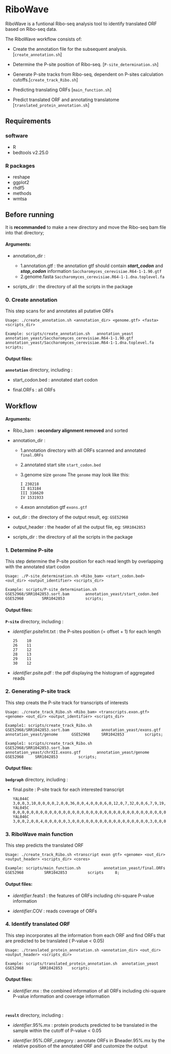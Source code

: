 # RiboWave 

RiboWave is a funtional Ribo-seq analysis tool to identify translated ORF based on Ribo-seq data.


The RiboWave workflow consists of:

* Create the annotation file for the subsequent analysis. [`create_annotation.sh`]

* Determine the P-site position of Ribo-seq. [`P-site_determination.sh`]

* Generate P-site tracks from Ribo-seq, dependent on P-sites calculation cutoffs.[`create_track_Ribo.sh`]

* Predicting translating ORFs [`main_function.sh`]

* Predict translated ORF and annotating translatome [`translated_protein_annotation.sh`]

## Requirements
### software
* R 
* bedtools v2.25.0 

### R packages
* reshape
* ggplot2
* rhdf5
* methods
* wmtsa

## Before running 
It is **recommanded** to make a new directory and move the Ribo-seq bam file into that directory;

#### Arguments:
- annotation_dir  : 
  - 1.annotation.gtf : the annotation gtf should contain ***start_codon*** and ***stop_codon*** information  `Saccharomyces_cerevisiae.R64-1-1.90.gtf` 
  - 2.genome.fasta `Saccharomyces_cerevisiae.R64-1-1.dna.toplevel.fa` 

- scripts_dir 	: the directory of all the scripts in the package

### 0. Create annotation

This step scans for and annotates all putative ORFs 

```
Usage: ./create_annotation.sh <annotation_dir> <genome.gtf> <fasta> <scripts_dir>

Example: scripts/create_annotation.sh   annotation_yeast     annotation_yeast/Saccharomyces_cerevisiae.R64-1-1.90.gtf    annotation_yeast/Saccharomyces_cerevisiae.R64-1-1.dna.toplevel.fa   scripts;
```

#### Output files:
**`annotation`** directory, including :

* start_codon.bed 	: annotated start codon 

* final.ORFs 	: all ORFs 

## Workflow

#### Arguments:
- Ribo_bam 	: **secondary alignment removed** and sorted

- annotation_dir  : 
  - 1.annotation directory with all ORFs scanned and annotated `final.ORFs` 
  - 2.annotated start site `start_codon.bed` 
  - 3.genome size `genome`
    The `genome` may look like this:
    
    ```
    I 230218
    II 813184
    III 316620
    IV 1531933
    ```
    
  - 4.exon annotation gtf `exons.gtf` 

- out_dir 	: the directory of the output result, eg: `GSE52968`

- output_header 	: the header of all the output file, eg: `SRR1042853` 

- scripts_dir 	: the directory of all the scripts in the package


### 1. Determine P-site 

This step determine the P-site position for each read length by overlapping with the annotated start codon 

```
Usage: ./P-site_determination.sh <Ribo_bam> <start_codon.bed> <out_dir> <output_identifier> <scripts_dir>

Example: scripts/P-site_determination.sh   GSE52968/SRR1042853.sort.bam       annotation_yeast/start_codon.bed      GSE52968        SRR1042853         scripts;
```

#### Output files:
**`P-site`** directory, including :

* _identifier_.psite1nt.txt 	: the P-sites position (= offset + 1) for each length 
  
  ```
  25	10
  26	11
  27	12
  28	13
  29	11
  30	12
  ```
  
* _identifier_.psite.pdf 	: the pdf displaying the histogram of aggregated reads


### 2. Generating P-site track 

This step creats the P-site track for transcripts of interests

```
Usage: ./create_track_Ribo.sh <Ribo_bam> <transcripts.exon.gtf> <genome> <out_dir> <output_identifier> <scripts_dir>

Example1: scripts/create_track_Ribo.sh      GSE52968/SRR1042853.sort.bam              annotation_yeast/exons.gtf       annotation_yeast/genome      GSE52968     SRR1042853         scripts;

Example1: scripts/create_track_Ribo.sh      GSE52968/SRR1042853.sort.bam              annotation_yeast/chrXII.exons.gtf       annotation_yeast/genome      GSE52968     SRR1042853         scripts;
```

#### Output files:

**`bedgraph`** directory, including :

* final.psite 	: P-site track for each interested transcript 
  
  ```
  YAL044C 3,0,0,3,10,0,0,0,0,2,0,0,36,0,0,4,0,0,0,6,0,12,0,7,32,0,0,6,7,9,19,2,5,28,0,0,0,0,0,0,0,0,0,0,4,0,0,0,24,0,1,34,0,1,9,2,0,8,0,0,0,0,0,38,0,4,33,0,10,24,0,8,2,0,6,16,0,0,2,0,0,4,0,0,0,2,0,
  YAL045C 0,0,0,0,0,0,0,0,0,0,0,0,0,0,0,0,0,0,0,0,0,0,0,0,0,0,0,0,0,0,0,0,0,0,0,0,0,0,0,0,0,0,0,0,0,0,0,0,0,0,0,0,0,0,0,0,0,0,0,0,0,0,0,0,0,0,0,0,0,0,0,0,0,0,0,0,0,0,0,0,0,0,0,0,0,0,0,0,0,0,0,0,0,0
  YAL046C 3,0,0,2,0,0,4,0,0,0,0,0,3,0,0,0,0,0,0,0,0,0,0,0,0,0,0,0,0,0,3,0,0,0,0,0,0,0,0,0,0,4,0,0,0,0,0,0,1,0,0,16,0,0,6,0,0,0,0,0,12,0,0,19,0,0,0,0,0,5,0,1,5,0,0,0,0,1,6,0,0,0,0,0,14,0,0,2,0,0,7,0
  ```

### 3. RiboWave main function

This step predicts the translated ORF

```
Usage: ./create_track_Ribo.sh <transcript exon gtf> <genome> <out_dir> <output_header> <scripts_dir> <cores>

Example: scripts/main_function.sh          annotation_yeast/final.ORFs     GSE52968         SRR1042853         scripts     8;
```

#### Output files:

* _identifier_.feats1 	: the features of ORFs including chi-square P-value information

* _identifier_.COV	: reads coverage of ORFs


### 4. Identify translated ORF

This step incorporates all the information from each ORF and find ORFs that are predicted to be translated ( P-value < 0.05) 

```
Usage: ./translated_protein_annotation.sh <annotation_dir> <out_dir> <output_header> <scripts_dir>

Example: scripts/translated_protein_annotation.sh  annotation_yeast       GSE52968       SRR1042853    scripts;
```

#### Output files:

* _identifier_.mx 			: the combined information of all ORFs including chi-square P-value information and coverage information
  ```
  

**`result`** directory, including :

* _identifier_.95%.mx 	: protein products predicted to be translated in the sample within the cutoff of P-value < 0.05

* _identifier_.95%.ORF_category : annotate ORFs in $header.95%.mx by the relative position of the annotated ORF and customize the output

